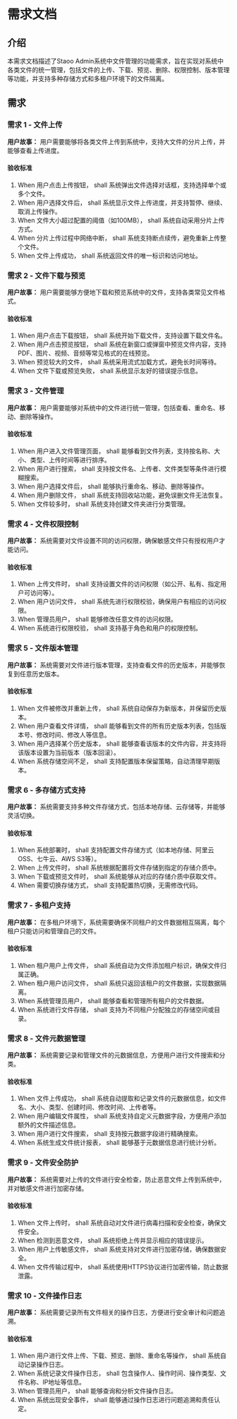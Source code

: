 # 需求文档
## 介绍
本需求文档描述了Staoo Admin系统中文件管理的功能需求，旨在实现对系统中各类文件的统一管理，包括文件的上传、下载、预览、删除、权限控制、版本管理等功能，并支持多种存储方式和多租户环境下的文件隔离。

## 需求
### 需求 1 - 文件上传
**用户故事：** 用户需要能够将各类文件上传到系统中，支持大文件的分片上传，并能够查看上传进度。

#### 验收标准
1. When 用户点击上传按钮， shall 系统弹出文件选择对话框，支持选择单个或多个文件。
2. When 用户选择文件后， shall 系统显示文件上传进度，并支持暂停、继续、取消上传操作。
3. When 文件大小超过配置的阈值（如100MB）， shall 系统自动采用分片上传方式。
4. When 分片上传过程中网络中断， shall 系统支持断点续传，避免重新上传整个文件。
5. When 文件上传成功， shall 系统返回文件的唯一标识和访问地址。

### 需求 2 - 文件下载与预览
**用户故事：** 用户需要能够方便地下载和预览系统中的文件，支持各类常见文件格式。

#### 验收标准
1. When 用户点击下载按钮， shall 系统开始下载文件，支持设置下载文件名。
2. When 用户点击预览按钮， shall 系统在新窗口或弹窗中预览文件内容，支持PDF、图片、视频、音频等常见格式的在线预览。
3. When 预览较大的文件， shall 系统采用流式加载方式，避免长时间等待。
4. When 文件下载或预览失败， shall 系统显示友好的错误提示信息。

### 需求 3 - 文件管理
**用户故事：** 用户需要能够对系统中的文件进行统一管理，包括查看、重命名、移动、删除等操作。

#### 验收标准
1. When 用户进入文件管理页面， shall 能够看到文件列表，支持按名称、大小、类型、上传时间等进行排序。
2. When 用户进行搜索， shall 支持按文件名、上传者、文件类型等条件进行模糊搜索。
3. When 用户选择文件后， shall 能够执行重命名、移动、删除等操作。
4. When 用户删除文件， shall 系统支持回收站功能，避免误删文件无法恢复。
5. When 文件较多时， shall 系统支持创建文件夹进行分类管理。

### 需求 4 - 文件权限控制
**用户故事：** 系统需要对文件设置不同的访问权限，确保敏感文件只有授权用户才能访问。

#### 验收标准
1. When 上传文件时， shall 支持设置文件的访问权限（如公开、私有、指定用户可访问等）。
2. When 用户访问文件， shall 系统先进行权限校验，确保用户有相应的访问权限。
3. When 管理员用户， shall 能够修改任意文件的访问权限。
4. When 系统进行权限校验， shall 支持基于角色和用户的权限控制。

### 需求 5 - 文件版本管理
**用户故事：** 系统需要对文件进行版本管理，支持查看文件的历史版本，并能够恢复到任意历史版本。

#### 验收标准
1. When 文件被修改并重新上传， shall 系统自动保存为新版本，并保留历史版本。
2. When 用户查看文件详情， shall 能够看到文件的所有历史版本列表，包括版本号、修改时间、修改人等信息。
3. When 用户选择某个历史版本， shall 能够查看该版本的文件内容，并支持将该版本设置为当前版本（版本回滚）。
4. When 系统存储空间不足， shall 支持配置版本保留策略，自动清理早期版本。

### 需求 6 - 多存储方式支持
**用户故事：** 系统需要支持多种文件存储方式，包括本地存储、云存储等，并能够灵活切换。

#### 验收标准
1. When 系统部署时， shall 支持配置文件存储方式（如本地存储、阿里云OSS、七牛云、AWS S3等）。
2. When 上传文件时， shall 系统根据配置将文件存储到指定的存储介质中。
3. When 下载或预览文件时， shall 系统能够从对应的存储介质中获取文件。
4. When 需要切换存储方式， shall 支持配置热切换，无需修改代码。

### 需求 7 - 多租户支持
**用户故事：** 在多租户环境下，系统需要确保不同租户的文件数据相互隔离，每个租户只能访问和管理自己的文件。

#### 验收标准
1. When 租户用户上传文件， shall 系统自动为文件添加租户标识，确保文件归属正确。
2. When 租户用户访问文件， shall 系统只返回该租户的文件数据，实现数据隔离。
3. When 系统管理员用户， shall 能够查看和管理所有租户的文件数据。
4. When 系统进行文件存储， shall 支持为不同租户分配独立的存储空间或目录。

### 需求 8 - 文件元数据管理
**用户故事：** 系统需要记录和管理文件的元数据信息，方便用户进行文件搜索和分类。

#### 验收标准
1. When 文件上传成功， shall 系统自动提取和记录文件的元数据信息，如文件名、大小、类型、创建时间、修改时间、上传者等。
2. When 用户编辑文件属性， shall 系统支持自定义元数据字段，方便用户添加额外的文件描述信息。
3. When 用户进行文件搜索， shall 支持按元数据字段进行精确搜索。
4. When 系统生成文件统计报表， shall 能够基于元数据信息进行统计分析。

### 需求 9 - 文件安全防护
**用户故事：** 系统需要对上传的文件进行安全检查，防止恶意文件上传到系统中，并对敏感文件进行加密存储。

#### 验收标准
1. When 文件上传时， shall 系统自动对文件进行病毒扫描和安全检查，确保文件安全。
2. When 检测到恶意文件， shall 系统拒绝上传并显示相应的错误提示。
3. When 用户上传敏感文件， shall 系统支持对文件进行加密存储，确保数据安全。
4. When 文件传输过程中， shall 系统使用HTTPS协议进行加密传输，防止数据泄露。

### 需求 10 - 文件操作日志
**用户故事：** 系统需要记录所有文件相关的操作日志，方便进行安全审计和问题追溯。

#### 验收标准
1. When 用户进行文件上传、下载、预览、删除、重命名等操作， shall 系统自动记录操作日志。
2. When 系统记录文件操作日志， shall 包含操作人、操作时间、操作类型、文件名称、IP地址等信息。
3. When 管理员用户， shall 能够查询和分析文件操作日志。
4. When 系统出现安全事件， shall 能够通过操作日志进行问题追溯和责任认定。